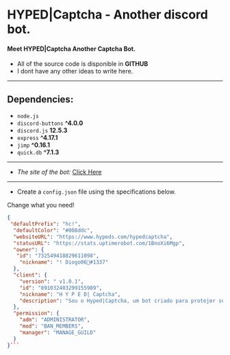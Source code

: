 # HYPED|Captcha - Another discord bot.

#### Meet HYPED|Captcha Another Captcha Bot. 

* All of the source code is disponible in **GITHUB**
* I dont have any other ideas to write here.
-----
## Dependencies:

* `node.js`
* `discord-buttons` **^4.0.0**
* `discord.js` **12.5.3**
* `express` **^4.17.1**
* `jimp` **^0.16.1**
* `quick.db` **^7.1.3**

----
* *The site of the bot:* [Click Here](https://www.hypeds.com)
---
* Create a `config.json` file using the specifications below. 

Change what you need!
```json 
{
 "defaultPrefix": "hc!",
  "defaultColor": "#008ddc",
  "websiteURL": "https://www.hypeds.com/hypedcaptcha",
  "statusURL": "https://stats.uptimerobot.com/1BnoXi6Mgp",
  "owner": {
   "id": "732549418829611098",
    "nickname": "! Diogo06🐾#1337"
  },
  "client": {
    "version": " v1.0.1",
    "id": "891032403299155989",
    "nickname": "H Y P E D| Captcha",
    "description": "Sou o Hyped|Captcha, um bot criado para protejer seu servidor, fui feito com <:Js:821710518967861258> Node.js usando a <:Djs:821710657162444820> Discord.js **v12.5.3**"
  },
  "permission": {
    "adm": "ADMINISTRATOR",
    "mod": "BAN_MEMBERS",
    "manager": "MANAGE_GUILD"
  }
}```
